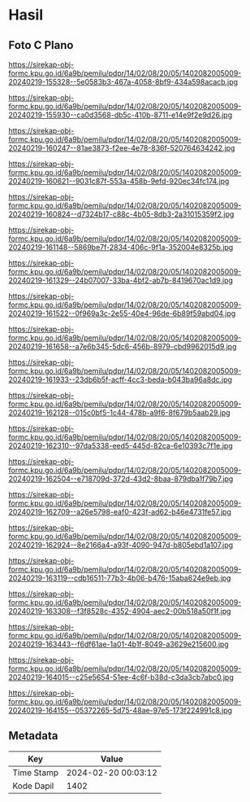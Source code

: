 # Hasil

## Foto C Plano

https://sirekap-obj-formc.kpu.go.id/6a9b/pemilu/pdpr/14/02/08/20/05/1402082005009-20240219-155328--5e0583b3-467a-4058-8bf9-434a598acacb.jpg

https://sirekap-obj-formc.kpu.go.id/6a9b/pemilu/pdpr/14/02/08/20/05/1402082005009-20240219-155930--ca0d3568-db5c-410b-8711-e14e9f2e9d26.jpg

https://sirekap-obj-formc.kpu.go.id/6a9b/pemilu/pdpr/14/02/08/20/05/1402082005009-20240219-160247--81ae3873-f2ee-4e78-836f-520764634242.jpg

https://sirekap-obj-formc.kpu.go.id/6a9b/pemilu/pdpr/14/02/08/20/05/1402082005009-20240219-160621--9031c87f-553a-458b-9efd-920ec34fc174.jpg

https://sirekap-obj-formc.kpu.go.id/6a9b/pemilu/pdpr/14/02/08/20/05/1402082005009-20240219-160824--d7324b17-c88c-4b05-8db3-2a31015359f2.jpg

https://sirekap-obj-formc.kpu.go.id/6a9b/pemilu/pdpr/14/02/08/20/05/1402082005009-20240219-161148--5869be7f-2834-406c-9f1a-352004e8325b.jpg

https://sirekap-obj-formc.kpu.go.id/6a9b/pemilu/pdpr/14/02/08/20/05/1402082005009-20240219-161329--24b07007-33ba-4bf2-ab7b-8419670ac1d9.jpg

https://sirekap-obj-formc.kpu.go.id/6a9b/pemilu/pdpr/14/02/08/20/05/1402082005009-20240219-161522--0f969a3c-2e55-40e4-96de-6b89f59abd04.jpg

https://sirekap-obj-formc.kpu.go.id/6a9b/pemilu/pdpr/14/02/08/20/05/1402082005009-20240219-161658--a7e6b345-5dc6-456b-8979-cbd9962015d9.jpg

https://sirekap-obj-formc.kpu.go.id/6a9b/pemilu/pdpr/14/02/08/20/05/1402082005009-20240219-161933--23db6b5f-acff-4cc3-beda-b043ba96a8dc.jpg

https://sirekap-obj-formc.kpu.go.id/6a9b/pemilu/pdpr/14/02/08/20/05/1402082005009-20240219-162128--015c0bf5-1c44-478b-a9f6-8f679b5aab29.jpg

https://sirekap-obj-formc.kpu.go.id/6a9b/pemilu/pdpr/14/02/08/20/05/1402082005009-20240219-162310--97da5338-eed5-445d-82ca-6e10393c7f1e.jpg

https://sirekap-obj-formc.kpu.go.id/6a9b/pemilu/pdpr/14/02/08/20/05/1402082005009-20240219-162504--e718709d-372d-43d2-8baa-879dba1f79b7.jpg

https://sirekap-obj-formc.kpu.go.id/6a9b/pemilu/pdpr/14/02/08/20/05/1402082005009-20240219-162709--a26e5798-eaf0-423f-ad62-b46e4731fe57.jpg

https://sirekap-obj-formc.kpu.go.id/6a9b/pemilu/pdpr/14/02/08/20/05/1402082005009-20240219-162924--8e2166a4-a93f-4090-947d-b805ebd1a107.jpg

https://sirekap-obj-formc.kpu.go.id/6a9b/pemilu/pdpr/14/02/08/20/05/1402082005009-20240219-163119--cdb16511-77b3-4b06-b476-15aba624e9eb.jpg

https://sirekap-obj-formc.kpu.go.id/6a9b/pemilu/pdpr/14/02/08/20/05/1402082005009-20240219-163308--f3f8528c-4352-4904-aec2-00b518a50f1f.jpg

https://sirekap-obj-formc.kpu.go.id/6a9b/pemilu/pdpr/14/02/08/20/05/1402082005009-20240219-163443--f6df61ae-1a01-4b1f-8049-a3629e215600.jpg

https://sirekap-obj-formc.kpu.go.id/6a9b/pemilu/pdpr/14/02/08/20/05/1402082005009-20240219-164015--c25e5654-51ee-4c6f-b38d-c3da3cb7abc0.jpg

https://sirekap-obj-formc.kpu.go.id/6a9b/pemilu/pdpr/14/02/08/20/05/1402082005009-20240219-164155--05372265-5d75-48ae-97e5-173f224991c8.jpg


## Metadata

| Key        | Value               |
| ---------- | ------------------- |
| Time Stamp | 2024-02-20 00:03:12 |
| Kode Dapil | 1402                |



